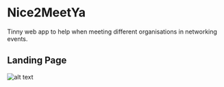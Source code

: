 # Nice2MeetYa

Tinny web app to help when meeting different organisations in networking events.

## Landing Page

![alt text](https://github.com/jrodri06/Nice2MeetYa/blob/master/nice-2-meetya.png)
